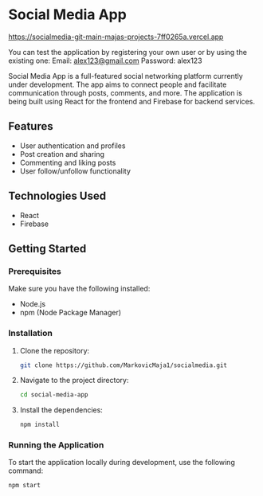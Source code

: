 # Social Media App
https://socialmedia-git-main-majas-projects-7ff0265a.vercel.app

You can test the application by registering your own user or by using the existing one:
Email: alex123@gmail.com
Password: alex123

Social Media App is a full-featured social networking platform currently under development. The app aims to connect people and facilitate communication through posts, comments, and more. The application is being built using React for the frontend and Firebase for backend services.

## Features

- User authentication and profiles
- Post creation and sharing
- Commenting and liking posts
- User follow/unfollow functionality

## Technologies Used

- React
- Firebase

## Getting Started

### Prerequisites

Make sure you have the following installed:

- Node.js
- npm (Node Package Manager)

### Installation

1. Clone the repository:

    ```sh
    git clone https://github.com/MarkovicMaja1/socialmedia.git
    ```

2. Navigate to the project directory:

    ```sh
    cd social-media-app
    ```

3. Install the dependencies:

    ```sh
    npm install
    ```

### Running the Application

To start the application locally during development, use the following command:

```sh
npm start
